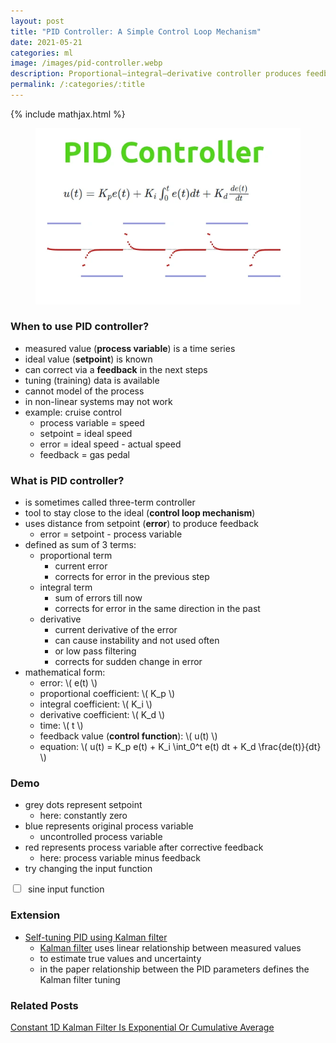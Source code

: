 ```yaml
---
layout: post
title: "PID Controller: A Simple Control Loop Mechanism"
date: 2021-05-21
categories: ml
image: /images/pid-controller.webp
description: Proportional–integral–derivative controller produces feedback to reduce measured error in the next step.
permalink: /:categories/:title
---
```


{% include mathjax.html %}

<figure class="figure">
    <img
        class="figure-img img-fluid rounded"
        src="/images/pid-controller.webp"
        alt="PID controller" />
</figure>

### When to use PID controller?
- measured value (__process variable__) is a time series
- ideal value (__setpoint__) is known
- can correct via a __feedback__ in the next steps
- tuning (training) data is available
- cannot model of the process
- in non-linear systems may not work
- example: cruise control
  - process variable = speed
  - setpoint = ideal speed
  - error = ideal speed - actual speed
  - feedback = gas pedal


### What is PID controller?
- is sometimes called three-term controller
- tool to stay close to the ideal (__control loop mechanism__)
- uses distance from setpoint (__error__) to produce feedback
  - error = setpoint - process variable
- defined as sum of 3 terms:
  - proportional term
    - current error
    - corrects for error in the previous step
  - integral term
    - sum of errors till now
    - corrects for error in the same direction in the past
  - derivative
    - current derivative of the error
    - can cause instability and not used often
    - or low pass filtering
    - corrects for sudden change in error
- mathematical form:
  - error: \\( e(t) \\)
  - proportional coefficient: \\( K_p \\)
  - integral coefficient: \\( K_i \\)
  - derivative coefficient: \\( K_d \\)
  - time: \\( t \\)
  - feedback value (__control function__): \\( u(t) \\)
  - equation: \\( u(t) = K_p e(t) + K_i \int_0^t e(t) dt + K_d \frac{de(t)}{dt} \\)

### Demo
- grey dots represent setpoint
  - here: constantly zero
- blue represents original process variable
  - uncontrolled process variable
- red represents process variable after corrective feedback
  - here: process variable minus feedback
- try changing the input function

<input type="checkbox" id="func" />&nbsp; sine input function<br>
<canvas id="canvas" width="500" height="150"></canvas>

### Extension
- [Self-tuning PID using Kalman filter](https://www.sciencedirect.com/science/article/pii/S2405896318304282)
  - [Kalman filter](/ml/1D-Kalman-Is-Exponential-Or-Cumulative-Average) uses linear relationship between measured values
  - to estimate true values and uncertainty
  - in the paper relationship between the PID parameters defines the Kalman filter tuning

### Related Posts
[Constant 1D Kalman Filter Is Exponential Or Cumulative Average](/ml/1D-Kalman-Is-Exponential-Or-Cumulative-Average)


<script type="application/javascript">
let config = {amplitude: 5, period: 60, pid: false, kp: 0.2, kd: 0, ki: 0.5, func: steps};

function draw() {
  var canvas = document.getElementById('canvas');
  if (canvas.getContext) {
    let ctx = canvas.getContext('2d');
    let y_middle = canvas.height / 2;
    config.amplitude = y_middle / 4;
    let pix_size = Math.max(Math.min(canvas.width / 50, canvas.height / 50), 1);
    let len = Math.floor(canvas.width / pix_size);
    let values = new Array(len).fill(0);
    let correctedValues = new Array(len).fill(0);
    let integral = correctedValues.reduce((a, b) => a + b, 0)
    let t = 0;
    function tick() {
      let new_value = config.func(t++)
      values.shift();
      values.push(new_value);

      let prev_error = - correctedValues[correctedValues.length - 1];
      let second_prev_error = - correctedValues[correctedValues.length - 2];
      let derivative = prev_error - second_prev_error;
      integral = integral + prev_error;
      let correction = prev_error * config.kp + derivative * config.kd + integral * config.ki;
      let correctedValue = new_value + correction;
      correctedValues.shift();
      correctedValues.push(correctedValue)



      ctx.clearRect(0, 0, canvas.width, canvas.height);
      ctx.fillStyle = 'grey';
      values.forEach((value, i) => {
        ctx.fillRect(i * pix_size, y_middle + 0 * pix_size, pix_size / 2, pix_size / 2);
      })

      ctx.fillStyle = 'rgba(0, 0, 200, 0.5)';
      values.forEach((value, i) => {
        ctx.fillRect(i * pix_size, y_middle + value * pix_size, pix_size, pix_size);
      })

      ctx.fillStyle = 'rgb(200, 0, 0)';
      correctedValues.forEach((value, i) => {
        ctx.fillRect(i * pix_size, y_middle + value * pix_size, pix_size, pix_size);
      })
    }

    setInterval(tick, 100);
  }

}

function sin(t) {
  return Math.sin(t++ / config.period * 2 * Math.PI) * config.amplitude
}

function steps(t) {
  if (Math.sin(t++ / config.period * 2 * Math.PI) > 0) {
    return config.amplitude

  } else {
    return - config.amplitude
  }
}

window.addEventListener("load", draw);

document.getElementById('func').addEventListener('change', e => {
  if (e.srcElement.checked) {
    config.func = sin;
  } else {
    config.func = steps;
  }
});

</script>
